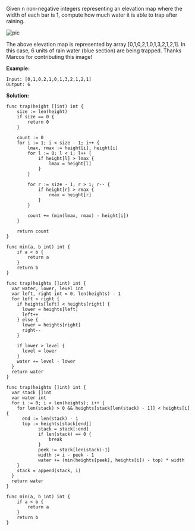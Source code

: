 Given n non-negative integers representing an elevation map where the width of each bar is 1, compute how much water it is able to trap after raining.

![pic](https://assets.leetcode.com/uploads/2018/10/22/rainwatertrap.png)

The above elevation map is represented by array [0,1,0,2,1,0,1,3,2,1,2,1]. In this case, 6 units of rain water (blue section) are being trapped. Thanks Marcos for contributing this image!

**Example:**

```
Input: [0,1,0,2,1,0,1,3,2,1,2,1]
Output: 6
```

**Solution:**

```golang
func trap(height []int) int {
	size := len(height)
	if size == 0 {
		return 0
	}

	count := 0
	for i := 1; i < size - 1; i++ {
		lmax, rmax := height[i], height[i]
		for l := 0; l < i; l++ {
			if height[l] > lmax {
				lmax = height[l]
			}
		}

		for r := size - 1; r > i; r-- {
			if height[r] > rmax {
				rmax = height[r]
			}
		}

		count += (min(lmax, rmax) - height[i])
	}

	return count
}

func min(a, b int) int {
	if a < b {
		return a
	}
	return b
}
```

```golang
func trap(heights []int) int {
  var water, lower, level int
  var left, right int = 0, len(heights) - 1
  for left < right {
    if heights[left] < heights[right] {
      lower = heights[left]
      left++
    } else {
      lower = heights[right]
      right--
    }

    if lower > level {
      level = lower
    }
    water += level - lower
  }
  return water
}
```

```golang
func trap(heights []int) int {
  var stack []int
  var water int
  for i := 0; i < len(heights); i++ {
    for len(stack) > 0 && heights[stack[len(stack) - 1]] < heights[i] {
      end := len(stack) - 1
      top := heights[stack[end]]
			stack = stack[:end]
			if len(stack) == 0 {
				break
			}
			peek := stack[len(stack)-1]
			width := i - peek - 1
			water += (min(heights[peek], heights[i]) - top) * width
    }
    stack = append(stack, i)
  }
  return water
}

func min(a, b int) int {
	if a < b {
		return a
	}
	return b
}
```
